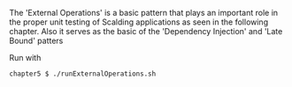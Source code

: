 The 'External Operations' is a basic pattern that plays an important role in the
proper unit testing of Scalding applications as seen in the following chapter.
Also it serves as the basic of the 'Dependency Injection' and 'Late Bound' patters

Run with

    chapter5 $ ./runExternalOperations.sh